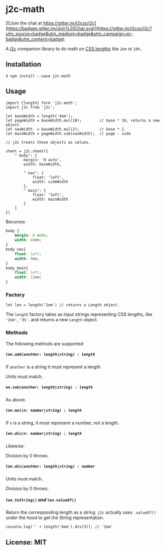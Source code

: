 # j2c-math

[![Join the chat at https://gitter.im/j2css/j2c](https://badges.gitter.im/Join%20Chat.svg)](https://gitter.im/j2css/j2c?utm_source=badge&utm_medium=badge&utm_campaign=pr-badge&utm_content=badge)

A [j2c](http://j2c.py.gy) companion library to do math on [CSS lengths](https://developer.mozilla.org/en-US/docs/Web/CSS/length) like `2em` or `20%`.

## Installation

```Shell
$ npm install --save j2c-math
```

## Usage

```JS
import {length} form 'j2c-math';
import j2c from 'j2c';

let baseWidth = length('4em');
let pageWidth = baseWidth.mul(10);        // base * 10, returns a new object.
let navWidth  = baseWidth.mul(2);         // base * 2
let mainWidth = pageWidth.sub(navWidth);  // page - side

// j2c treats these objects as values.

sheet = j2c.sheet({
    " body": {
        margin: '0 auto',
        width: baseWidth,

        " nav": {
            float: 'left',
            width: sideWidth
        },
        " main": {
            float: 'left',
            width: mainWidth
        }
    }
})
```
Becomes
```CSS
body {
    margin: 0 auto;
    width: 40em;
}
body nav{
    float: left;
    width: 8em;
}
body main{
    float: left;
    width: 32em;
}
```

### Factory

```JS
let len = length('2em') // returns a Length object.
```

The `length` factory takes as input strings representing CSS lengths, like `'2em'`, `'3%'`. and returns a new `Length` object.

### Methods

The following methods are supported:

##### `len.add(another: length|string) : length`

If `another` is a string it must represent a length.

Units must match.

##### `en.sub(another: length|string) : length`

As above.

##### `len.mul(n: number|string) : length` 

If `n` is a string, it must represent a number, not a length.

##### `len.div(n: number|string) : length      `

Likewise.

Division by 0 throws.

##### `len.div(another: length|string) : number`

Units must match.

Division by 0 throws.

##### `len.toString()` and `len.valueOf()` 

Return the corresponding length as a string. `j2c` actually uses `.valueOf()` under the hood to get the String representation.

```JS
console.log('' + length('6em').div(3)); // '2em'
```

## License: MIT
